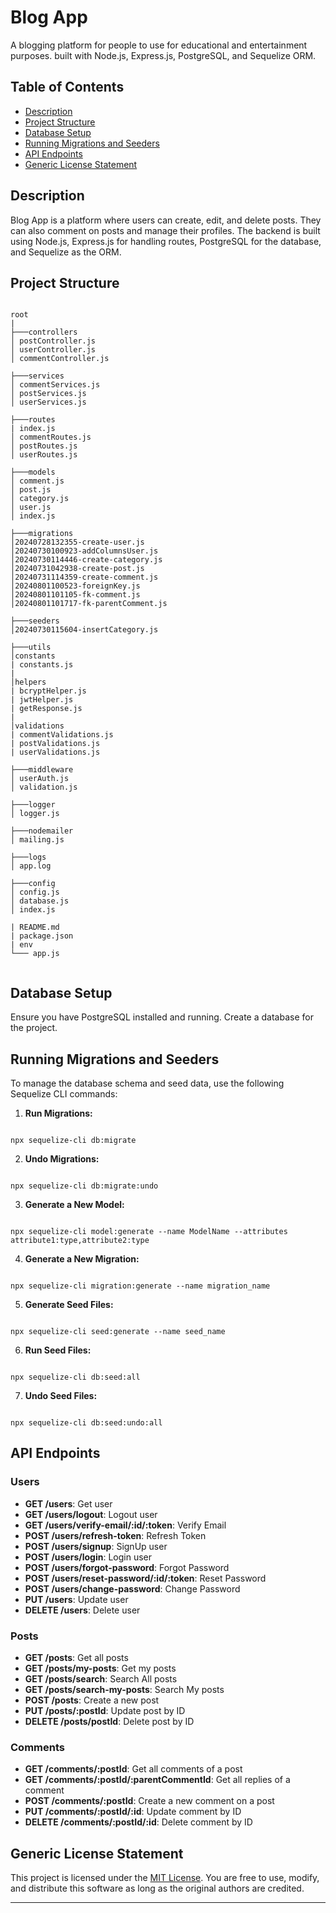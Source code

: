 # Blog App

A blogging platform for people to use for educational and entertainment purposes. built with Node.js, Express.js, PostgreSQL, and Sequelize ORM.

## Table of Contents

- [Description](#description)
- [Project Structure](#project-structure)
- [Database Setup](#database-setup)
- [Running Migrations and Seeders](#running-migrations-and-seeders)
- [API Endpoints](#api-endpoints)
- [Generic License Statement](#generic-license-statement)

## Description

Blog App is a platform where users can create, edit, and delete posts. They can also comment on posts and manage their profiles. The backend is built using Node.js, Express.js for handling routes, PostgreSQL for the database, and Sequelize as the ORM.

## Project Structure

```

root
|
├───controllers
│ postController.js
│ userController.js
│ commentController.js

├───services
│ commentServices.js
│ postServices.js
│ userServices.js

├───routes
| index.js
│ commentRoutes.js
│ postRoutes.js
│ userRoutes.js

├───models
│ comment.js
│ post.js
│ category.js
│ user.js
│ index.js

├───migrations
│20240728132355-create-user.js
│20240730100923-addColumnsUser.js
│20240730114446-create-category.js
│20240731042938-create-post.js
│20240731114359-create-comment.js
│20240801100523-foreignKey.js
│20240801101105-fk-comment.js
│20240801101717-fk-parentComment.js

├───seeders
│20240730115604-insertCategory.js

├───utils
│constants
| constants.js
|
│helpers
| bcryptHelper.js
| jwtHelper.js
| getResponse.js
|
│validations
| commentValidations.js
| postValidations.js
| userValidations.js

├───middleware
│ userAuth.js
│ validation.js

├───logger
│ logger.js

├───nodemailer
│ mailing.js

├───logs
│ app.log

├───config
│ config.js
│ database.js
│ index.js

| README.md
| package.json
| env
└─── app.js


```

## Database Setup

Ensure you have PostgreSQL installed and running. Create a database for the project.

## Running Migrations and Seeders

To manage the database schema and seed data, use the following Sequelize CLI commands:

1. **Run Migrations:**

```

npx sequelize-cli db:migrate

```

2. **Undo Migrations:**

```

npx sequelize-cli db:migrate:undo

```

3. **Generate a New Model:**

```

npx sequelize-cli model:generate --name ModelName --attributes attribute1:type,attribute2:type

```

4. **Generate a New Migration:**

```

npx sequelize-cli migration:generate --name migration_name

```

5. **Generate Seed Files:**

```

npx sequelize-cli seed:generate --name seed_name

```

6. **Run Seed Files:**

```

npx sequelize-cli db:seed:all

```

7. **Undo Seed Files:**

```

npx sequelize-cli db:seed:undo:all

```

## API Endpoints

### Users

- **GET /users**: Get user
- **GET /users/logout**: Logout user
- **GET /users/verify-email/:id/:token**: Verify Email
- **POST /users/refresh-token**: Refresh Token
- **POST /users/signup**: SignUp user
- **POST /users/login**: Login user
- **POST /users/forgot-password**: Forgot Password
- **POST /users/reset-password/:id/:token**: Reset Password
- **POST /users/change-password**: Change Password
- **PUT /users**: Update user
- **DELETE /users**: Delete user

### Posts

- **GET /posts**: Get all posts
- **GET /posts/my-posts**: Get my posts
- **GET /posts/search**: Search All posts
- **GET /posts/search-my-posts**: Search My posts
- **POST /posts**: Create a new post
- **PUT /posts/:postId**: Update post by ID
- **DELETE /posts/postId**: Delete post by ID

### Comments

- **GET /comments/:postId**: Get all comments of a post
- **GET /comments/:postId/:parentCommentId**: Get all replies of a comment
- **POST /comments/:postId**: Create a new comment on a post
- **PUT /comments/:postId/:id**: Update comment by ID
- **DELETE /comments/:postId/:id**: Delete comment by ID

## Generic License Statement

This project is licensed under the [MIT License](https://opensource.org/licenses/MIT). You are free to use, modify, and distribute this software as long as the original authors are credited.

---

```

```
